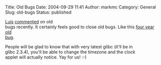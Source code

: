 Title: Old Bugs
Date: 2004-09-29 11:41
Author: markmc
Category: General
Slug: old-bugs
Status: published

[Luis](http://tieguy.org)
[commented](http://tieguy.org/blog/index.cgi/181.html) on old  
bugs recently. It certainly feels good to close old bugs. Like this
[four year old  
bug](http://bugzilla.gnome.org/show_bug.cgi?id=19197).

People will be glad to know that with very latest glibc (it'll be in  
glibc 2.3.4), you'll be able to change the timezone and the clock  
applet will actually notice. Yay for us! :-)
